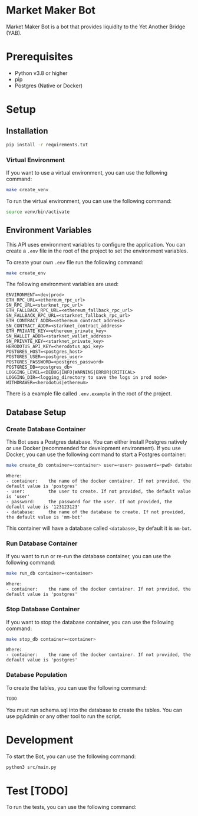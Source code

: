 # Market Maker Bot
Market Maker Bot is a bot that provides liquidity to the Yet Another Bridge (YAB).

# Prerequisites
- Python v3.8 or higher
- pip
- Postgres (Native or Docker)

# Setup
## Installation

```bash
pip install -r requirements.txt
```
### Virtual Environment
If you want to use a virtual environment, you can use the following command:

```bash
make create_venv
```
To run the virtual environment, you can use the following command:

```bash
source venv/bin/activate
```

## Environment Variables
This API uses environment variables to configure the application. You can create a `.env` file in the root of the project to set the environment variables.

To create your own `.env` file run the following command:

```bash
make create_env
```

The following environment variables are used:

    ENVIRONMENT=<dev|prod>
    ETH_RPC_URL=<ethereum_rpc_url>
    SN_RPC_URL=<starknet_rpc_url>
    ETH_FALLBACK_RPC_URL=<ethereum_fallback_rpc_url>
    SN_FALLBACK_RPC_URL=<starknet_fallback_rpc_url>
    ETH_CONTRACT_ADDR=<ethereum_contract_address>
    SN_CONTRACT_ADDR=<starknet_contract_address>
    ETH_PRIVATE_KEY=<ethereum_private_key>
    SN_WALLET_ADDR=<starknet_wallet_address>
    SN_PRIVATE_KEY=<starknet_private_key>
    HERODOTUS_API_KEY=<herodotus_api_key>
    POSTGRES_HOST=<postgres_host>
    POSTGRES_USER=<postgres_user>
    POSTGRES_PASSWORD=<postgres_password>
    POSTGRES_DB=<postgres_db>
    LOGGING_LEVEL=<DEBUG|INFO|WARNING|ERROR|CRITICAL>
    LOGGING_DIR=<logging_directory to save the logs in prod mode>
    WITHDRAWER=<herodotus|ethereum>


There is a example file called `.env.example` in the root of the project. 

## Database Setup
### Create Database Container
This Bot uses a Postgres database. You can either install Postgres natively or use Docker (recommended for development environment). 
If you use Docker, you can use the following command to start a Postgres container:
```bash
make create_db container=<container> user=<user> password=<pwd> database=<db_name>
```
    Where:
    - container:    the name of the docker container. If not provided, the default value is 'postgres'
    - user:         the user to create. If not provided, the default value is 'user'
    - password:     the password for the user. If not provided, the default value is '123123123'
    - database:     the name of the database to create. If not provided, the default value is 'mm-bot'

This container will have a database called `<database>`, by default it is `mm-bot`.

### Run Database Container
If you want to run or re-run the database container, you can use the following command:
```bash
make run_db container=<container>
```
    Where:
    - container:    the name of the docker container. If not provided, the default value is 'postgres'

### Stop Database Container
If you want to stop the database container, you can use the following command:
```bash
make stop_db container=<container>
```
    Where:
    - container:    the name of the docker container. If not provided, the default value is 'postgres'

### Database Population
To create the tables, you can use the following command:
```bash
TODO
```
You must run schema.sql into the database to create the tables. You can use pgAdmin or any other tool to run the script.

# Development
To start the Bot, you can use the following command:

```bash
python3 src/main.py
```

# Test [TODO]
To run the tests, you can use the following command:

```bash

```
